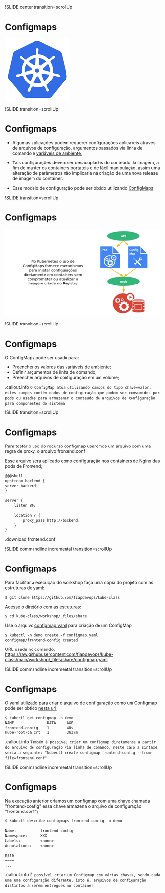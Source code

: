 !SLIDE center transition=scrollUp

# Configmaps
![kubernetes](images/kubernetes.png)

!SLIDE transition=scrollUp

# Configmaps

- Algumas aplicações podem requerer configurações aplicaveis através de arquivos de configuração, argumentos passados via linha de comando e [variáveis de ambiente](https://kubernetes.io/docs/tasks/configure-pod-container/define-environment-variable-container/), 

- Tais configurações devem ser desacopladas do conteúdo da imagem, a fim de manter os containers portateis e de fácil manipulação, assim uma alteração de parâmetros não implicaria na criação de uma nova release de imagem do container. 

- Esse modelo de configuração pode ser obtido utilizando [ConfigMaps](https://kubernetes.io/docs/tasks/configure-pod-container/configmap/)

!SLIDE transition=scrollUp

# Configmaps

![kubernetes](images/configmaps-slide.png)

!SLIDE transition=scrollUp

# Configmaps

O ConfigMaps pode ser usado para:

- Preencher os valores das variáveis de ambiente;
- Definir argumentos de linha de comando;
- Preencher arquivos de configuração em um volume;

.callout.info `O ConfigMap atua utilizando campos do tipo chave=valor, estes campos contém dados de configuração que podem ser consumidos por pods ou usados para armazenar o conteudo de arquivos de configuração para componentes do sistema.`

!SLIDE transition=scrollUp

# Configmaps

Para testar o uso do recurso configmap usaremos um arquivo com uma regra de proxy, o arquivo frontend.conf

Esse arquivo será aplicado como configuração nos containers de Nginx das pods de Frontend;

    @@@shell
    upstream backend {
    server backend;
    }

    server {
        listen 80;

        location / {
            proxy_pass http://backend;
        }
    } 

.download frontend.conf

!SLIDE commandline incremental transition=scrollUp

# Configmaps

Para facilitar a execução do workshop faça uma cópia do projeto com as estruturas de yaml:

	$ git clone https://github.com/fiapdevops/kube-class

Acesse o diretório com as estruturas:

	$ cd kube-class/workshop/_files/share

Use o arquivo [configmap.yaml](https://raw.githubusercontent.com/fiapdevops/kube-class/main/workshop/_files/share/configmap.yaml) para criação de um ConfigMap:

	$ kubectl -n demo create -f configmap.yaml
	configmap/frontend-config created

URL usada no comando: https://raw.githubusercontent.com/fiapdevops/kube-class/main/workshop/_files/share/configmap.yaml

!SLIDE commandline incremental transition=scrollUp

# Configmaps

O yaml utilizado para criar o arquivo de configuração como um Configmap pode ser obtido [nesta url](https://raw.githubusercontent.com/fiapdevops/kube-class/main/workshop/_files/share/configmap.yaml);

	$ kubectl get configmap -n demo
	NAME               DATA     AGE
	frontend-config    1      	40s
	kube-root-ca.crt   1      	3h37m

.callout.info `Também é possivel criar um configmap diretamente a partir do arquivo de configuração via linha de comando, neste caso a sintaxe seria a seguinte: "kubectl create configmap frontend-config --from-file=frontend.conf"`

!SLIDE commandline incremental transition=scrollUp

# Configmaps

Na execução anterior criamos um configmap com uma chave chamada "frontend-config" essa chave armazena o arquivo de configuração "frontend.conf";

	$ kubectl describe configmaps frontend-config -n demo

	Name:			frontend-config
	Namespace:		XXX
	Labels:			<none>
	Annotations:	<none>

	Data
	====
	...

.callout.info `É possível criar um Configmap com várias chaves, sendo cada uma uma configuração diferente, isto é, arquivos de configuração distintos a serem entregues no container`